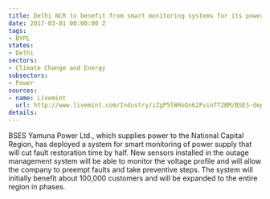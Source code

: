 ```yaml
---
title: Delhi NCR to benefit from smart monitoring systems for its power supply
date: 2017-03-01 00:00:00 Z
tags:
- BYPL
states:
- Delhi
sectors:
- Climate Change and Energy
subsectors:
- Power
sources:
- name: Livemint
  url: http://www.livemint.com/Industry/zZgP5lWHoQn62FvinTT2BM/BSES-deploys-smart-monitoring-system-for-Delhi-power-consume.html
details: 
---
```


BSES Yamuna Power Ltd., which supplies power to the National Capital Region, has deployed a system for smart monitoring of power supply that will cut fault restoration time by half. New sensors installed in the outage management system will be able to monitor the voltage profile and will allow the company to preempt faults and take preventive steps. The system will initially benefit about 100,000 customers and will be expanded to the entire region in phases.

